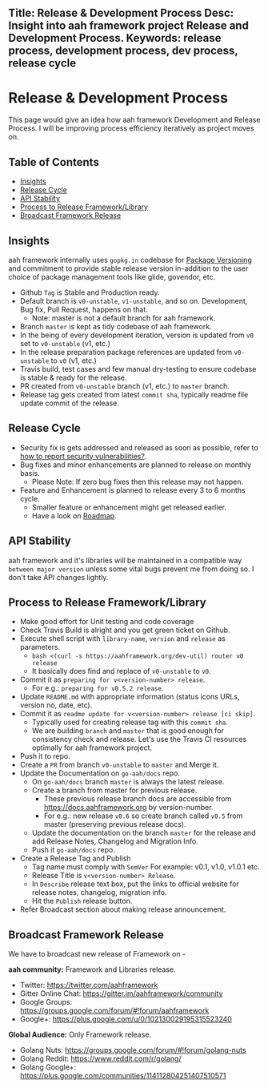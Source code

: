 Title: Release & Development Process
Desc: Insight into aah framework project Release and Development Process.
Keywords: release process, development process, dev process, release cycle
---
# Release & Development Process

This page would give an idea how aah framework Development and Release Process. I will be improving process efficiency iteratively as project moves on.

## Table of Contents

  * [Insights](#insights)
  * [Release Cycle](#release-cycle)
  * [API Stability](#api-stability)
  * [Process to Release Framework/Library](#process-to-release-framework-library)
  * [Broadcast Framework Release](#broadcast-framework-release)

## Insights

aah framework internally uses `gopkg.in` codebase for [Package Versioning](versioning.html) and commitment to provide stable release version in-addition to the user choice of package management tools like glide, govendor, etc.

  * Github `Tag` is Stable and Production ready.
  * Default branch is `v0-unstable`, `v1-unstable`, and so on. Development, Bug fix, Pull Request, happens on that.
      - Note: master is not a default branch for aah framework.
  * Branch `master` is kept as tidy codebase of aah framework.
  * In the being of every development iteration, version is updated from `v0` set to `v0-unstable` (v1, etc.)
  * In the release preparation package references are updated from `v0-unstable` to `v0` (v1, etc.)
  * Travis build, test cases and few manual dry-testing to ensure codebase is stable & ready for the release.
  * PR created from `v0-unstable` branch (v1, etc.) to `master` branch.
  * Release tag gets created from latest `commit sha`, typically readme file update commit of the release.

## Release Cycle

  * Security fix is gets addressed and released as soon as possible, refer to [how to report security vulnerabilities?]({{aah_domain_url}}/security/vulnerabilities.html).
  * Bug fixes and minor enhancements are planned to release on monthly basis.
      - Please Note: If zero bug fixes then this release may not happen.
  * Feature and Enhancement is planned to release every 3 to 6 months cycle.
      - Smaller feature or enhancement might get released earlier.
      - Have a look on [Roadmap](https://github.com/go-aah/aah/projects/3).

## API Stability

aah framework and it's libraries will be maintained in a compatible way `between major version` unless some vital bugs prevent me from doing so. I don't take API changes lightly.

## Process to Release Framework/Library

  * Make good effort for Unit testing and code coverage
  * Check Travis Build is alright and you get green ticket on Github.
  * Execute shell script with `library-name`, `version` and `release` as parameters.
      - `bash <(curl -s https://aahframework.org/dev-util) router v0 release`
      - It basically does find and replace of `v0-unstable` to `v0`.
  * Commit it as `preparing for v<version-number> release`.
      - For e.g.: `preparing for v0.5.2 release`.
  * Update `README.md` with appropriate information (status icons URLs, version no, date, etc).
  * Commit it as `readme update for v<version-number> release [ci skip]`.
      - Typically used for creating release tag with this `commit sha`.
      - We are building `branch` and `master` that is good enough for consistency check and release. Let's use the Travis CI resources optimally for aah framework project.
  * Push it to repo.
  * Create a `PR` from branch `v0-unstable` to `master` and Merge it.
  * Update the Documentation on `go-aah/docs` repo.
      - On `go-aah/docs` branch `master` is always the latest release.
      - Create a branch from master for previous release.
          - These previous release branch docs are accessible from https://docs.aahframework.org by version-number.
          - For e.g.: new release `v0.6` so create branch called `v0.5` from master (preserving previous release docs).
      - Update the documentation on the branch `master` for the release and add Release Notes, Changelog and Migration Info.
      - Push it `go-aah/docs` repo.
  * Create a Release Tag and Publish
      - Tag name must comply with `SemVer` For example: v0.1, v1.0, v1.0.1 etc.
      - Release Title is `v<version-number> Release`.
      - In `Describe` release text box, put the links to official website for release notes, changelog, migration info.
      - Hit the `Publish` release button.
  * Refer Broadcast section about making release announcement.

## Broadcast Framework Release

We have to broadcast new release of Framework on -

**aah community:** Framework and Libraries release.

  * Twitter: https://twitter.com/aahframework
  * Gitter Online Chat: https://gitter.im/aahframework/community
  * Google Groups: https://groups.google.com/forum/#!forum/aahframework
  * Google+: https://plus.google.com/u/0/102130029195315523240

**Global Audience:** Only Framework release.

  * Golang Nuts: https://groups.google.com/forum/#!forum/golang-nuts
  * Golang Reddit: https://www.reddit.com/r/golang/
  * Golang Google+: https://plus.google.com/communities/114112804251407510571

